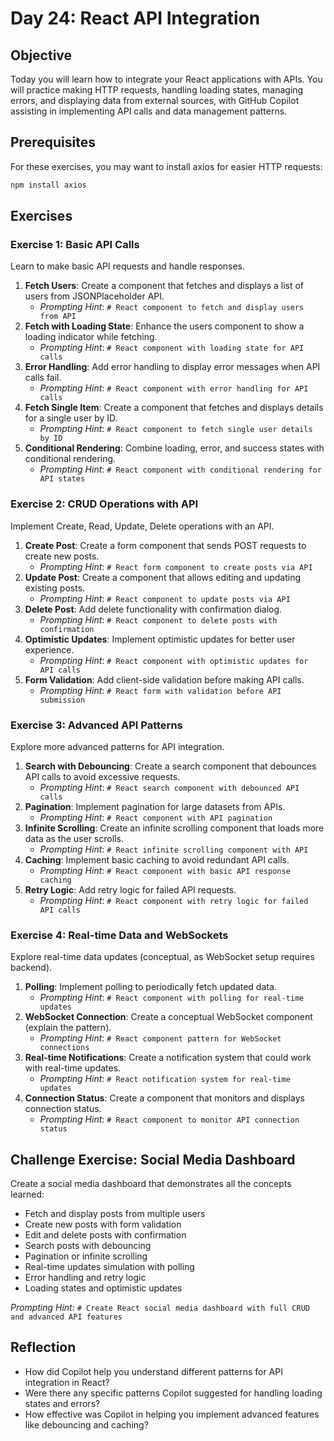 # Day 24: React API Integration

## Objective

Today you will learn how to integrate your React applications with APIs. You will practice making HTTP requests, handling loading states, managing errors, and displaying data from external sources, with GitHub Copilot assisting in implementing API calls and data management patterns.

## Prerequisites

For these exercises, you may want to install axios for easier HTTP requests:
```bash
npm install axios
```

## Exercises

### Exercise 1: Basic API Calls

Learn to make basic API requests and handle responses.

1.  **Fetch Users**: Create a component that fetches and displays a list of users from JSONPlaceholder API.
    -   *Prompting Hint*: `# React component to fetch and display users from API`
2.  **Fetch with Loading State**: Enhance the users component to show a loading indicator while fetching.
    -   *Prompting Hint*: `# React component with loading state for API calls`
3.  **Error Handling**: Add error handling to display error messages when API calls fail.
    -   *Prompting Hint*: `# React component with error handling for API calls`
4.  **Fetch Single Item**: Create a component that fetches and displays details for a single user by ID.
    -   *Prompting Hint*: `# React component to fetch single user details by ID`
5.  **Conditional Rendering**: Combine loading, error, and success states with conditional rendering.
    -   *Prompting Hint*: `# React component with conditional rendering for API states`

### Exercise 2: CRUD Operations with API

Implement Create, Read, Update, Delete operations with an API.

1.  **Create Post**: Create a form component that sends POST requests to create new posts.
    -   *Prompting Hint*: `# React form component to create posts via API`
2.  **Update Post**: Create a component that allows editing and updating existing posts.
    -   *Prompting Hint*: `# React component to update posts via API`
3.  **Delete Post**: Add delete functionality with confirmation dialog.
    -   *Prompting Hint*: `# React component to delete posts with confirmation`
4.  **Optimistic Updates**: Implement optimistic updates for better user experience.
    -   *Prompting Hint*: `# React component with optimistic updates for API calls`
5.  **Form Validation**: Add client-side validation before making API calls.
    -   *Prompting Hint*: `# React form with validation before API submission`

### Exercise 3: Advanced API Patterns

Explore more advanced patterns for API integration.

1.  **Search with Debouncing**: Create a search component that debounces API calls to avoid excessive requests.
    -   *Prompting Hint*: `# React search component with debounced API calls`
2.  **Pagination**: Implement pagination for large datasets from APIs.
    -   *Prompting Hint*: `# React component with API pagination`
3.  **Infinite Scrolling**: Create an infinite scrolling component that loads more data as the user scrolls.
    -   *Prompting Hint*: `# React infinite scrolling component with API`
4.  **Caching**: Implement basic caching to avoid redundant API calls.
    -   *Prompting Hint*: `# React component with basic API response caching`
5.  **Retry Logic**: Add retry logic for failed API requests.
    -   *Prompting Hint*: `# React component with retry logic for failed API calls`

### Exercise 4: Real-time Data and WebSockets

Explore real-time data updates (conceptual, as WebSocket setup requires backend).

1.  **Polling**: Implement polling to periodically fetch updated data.
    -   *Prompting Hint*: `# React component with polling for real-time updates`
2.  **WebSocket Connection**: Create a conceptual WebSocket component (explain the pattern).
    -   *Prompting Hint*: `# React component pattern for WebSocket connections`
3.  **Real-time Notifications**: Create a notification system that could work with real-time updates.
    -   *Prompting Hint*: `# React notification system for real-time updates`
4.  **Connection Status**: Create a component that monitors and displays connection status.
    -   *Prompting Hint*: `# React component to monitor API connection status`

## Challenge Exercise: Social Media Dashboard

Create a social media dashboard that demonstrates all the concepts learned:
-   Fetch and display posts from multiple users
-   Create new posts with form validation
-   Edit and delete posts with confirmation
-   Search posts with debouncing
-   Pagination or infinite scrolling
-   Real-time updates simulation with polling
-   Error handling and retry logic
-   Loading states and optimistic updates

*Prompting Hint*: `# Create React social media dashboard with full CRUD and advanced API features`

## Reflection

-   How did Copilot help you understand different patterns for API integration in React?
-   Were there any specific patterns Copilot suggested for handling loading states and errors?
-   How effective was Copilot in helping you implement advanced features like debouncing and caching?

